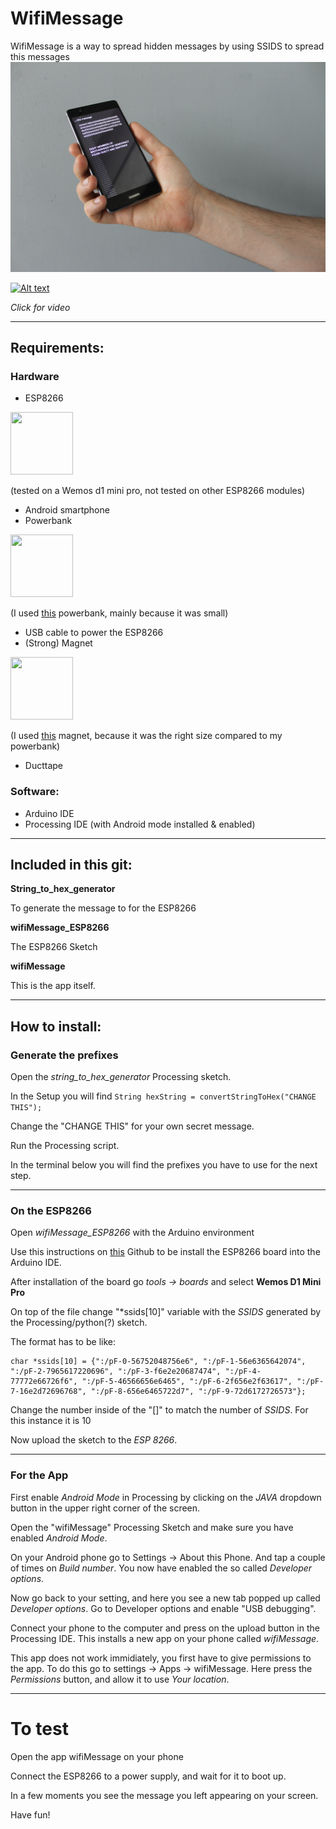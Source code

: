 # WifiMessage

WifiMessage is a way to spread hidden messages by using SSIDS to spread this messages
![image](images/image1.JPG)

[![Alt text](https://i.ytimg.com/vi/Sq2rwI1TFf0/hqdefault.jpg)](https://www.youtube.com/embed/Sq2rwI1TFf0)

*Click for video*

<!--<img src="https://i.ytimg.com/vi/Sq2rwI1TFf0/hqdefault.jpg" width="100" height = "100" />
-->
---

## Requirements:

### Hardware
* ESP8266

<!--![wemos](https://ae01.alicdn.com/kf/HTB17wPunamWBuNjy1Xaq6xCbXXa5/WEMOS-D1-mini-Pro-V1-1-0-16-M-bytes-externe-antenne-connector-ESP8266-WIFI-Internet.jpg_640x640.jpg | =100x) -->

<img src ="https://ae01.alicdn.com/kf/HTB17wPunamWBuNjy1Xaq6xCbXXa5/WEMOS-D1-mini-Pro-V1-1-0-16-M-bytes-externe-antenne-connector-ESP8266-WIFI-Internet.jpg_640x640.jpg" width="100" height="100" /> 

(tested on a Wemos d1 mini pro, not tested on other ESP8266 modules)

* Android smartphone
* Powerbank

<!--![powerbank](https://images.hema.nl/products/usb-20-powerbank-200-mah-39500008-productzoom_rd.jpg)-->

<img src = "https://images.hema.nl/products/usb-20-powerbank-200-mah-39500008-productzoom_rd.jpg"  width="100" height="100" />

(I used [this](https://goo.gl/5Dv75q) powerbank, mainly because it was small)

* USB cable to power the ESP8266
* (Strong) Magnet

<!--![Magnet](https://www.magnetenkopen.nl/wp-content/uploads/2015/05/076_0083_klein.jpg)-->

<img src = "https://www.magnetenkopen.nl/wp-content/uploads/2015/05/076_0083_klein.jpg" width="100" height="100" />

(I used [this](https://goo.gl/87LW1D) magnet, because it was the right size compared to my powerbank)

* Ducttape


### Software:

* Arduino IDE
* Processing IDE (with Android mode installed & enabled)

---

## Included in this git:

<!-- (Still have to change this names) -->

**String_to_hex_generator**

To generate the message to for the ESP8266

**wifiMessage_ESP8266**

The ESP8266 Sketch

**wifiMessage**

This is the app itself.

---

## How to install:

### Generate the prefixes

Open the *string_to_hex_generator* Processing sketch. 

In the Setup you will find ```String hexString = convertStringToHex("CHANGE THIS");```

Change the "CHANGE THIS" for your own secret message.

Run the Processing script. 

In the terminal below you will find the prefixes you have to use for the next step.

---

### On the ESP8266

Open *wifiMessage_ESP8266* with the Arduino environment

Use this instructions on [this](https://github.com/esp8266/Arduino#installing-with-boards-manager) Github to be install the ESP8266 board into the Arduino IDE.

After installation of the board go *tools -> boards* and select **Wemos D1 Mini Pro**

On top of the file change "\*ssids[10]" variable with the *SSIDS* generated by the Processing/python(?) sketch.

The format has to be like:

```
char *ssids[10] = {":/pF-0-56752048756e6", ":/pF-1-56e6365642074", ":/pF-2-7965617220696", ":/pF-3-f6e2e20687474", ":/pF-4-77772e66726f6", ":/pF-5-46566656e6465", ":/pF-6-2f656e2f63617", ":/pF-7-16e2d72696768", ":/pF-8-656e6465722d7", ":/pF-9-72d6172726573"};
 ```

Change the number inside of the "[]" to match the number of *SSIDS*. For this instance it is 10

Now upload the sketch to the *ESP 8266*.

---

### For the App

First enable *Android Mode* in Processing by clicking on the *JAVA* dropdown button in the upper right corner of the screen.

Open the "wifiMessage" Processing Sketch and make sure you have enabled *Android Mode*.

On your Android phone go to Settings -> About this Phone. And tap a couple of times on *Build number*. You now have enabled the so called *Developer options*.

Now go back to your setting, and here you see a new tab popped up called *Developer options*. Go to Developer options and enable "USB debugging".

Connect your phone to the computer and press on the upload button in the Processing IDE. This installs a new app on your phone called *wifiMessage*. 

This app does not work immidiately, you first have to give permissions to the app. To do this go to settings -> Apps -> wifiMessage. Here press the *Permissions* button, and allow it to use *Your location*.


---

# To test

Open the app wifiMessage on your phone

Connect the ESP8266 to a power supply, and wait for it to boot up.

In a few moments you see the message you left appearing on your screen.

Have fun!


<!--
1. Generate the SSIDS with the "test_wifif_ssids_with_prefix" Processing sketch.
2. Open wifiMessage_ESP8266 with the Arduino environment





. -->
